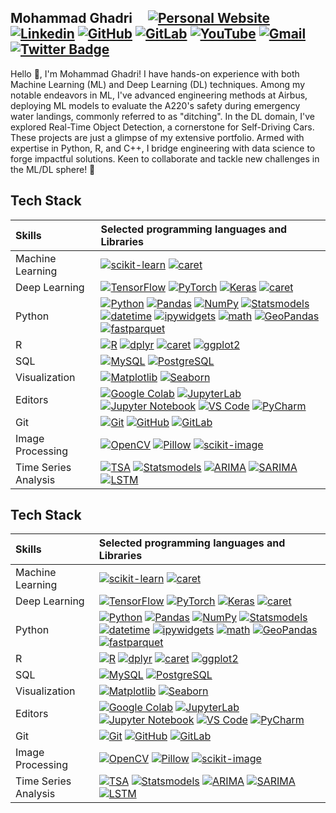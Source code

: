 ## Mohammad Ghadri  &nbsp;&nbsp;&nbsp;   [![Personal Website](https://img.shields.io/badge/-mohammad--ghadri.com-0070C0?style=flat&link=https://mohammad-ghadri.com/)](https://mohammad-ghadri.com/)   [![Linkedin](https://img.shields.io/badge/-blue?label=Linkedin&style=social&logo=Linkedin)](https://www.linkedin.com/in/mohammad-ghadri/)   [![GitHub](https://img.shields.io/badge/-green?label=GitHub&style=social&logo=Github)](https://github.com/mohammad-ghadri) [![GitLab](https://img.shields.io/badge/-green?label=GitLab&style=social&logo=Gitlab)](https://gitlab.com/mohammad-ghadri)  [![YouTube](https://img.shields.io/badge/-fff?label=YouTube&style=social&logo=YouTube)](https://www.youtube.com/channel/UCqCILT1uLRrdeCKi1XixjCA)  [![Gmail](https://img.shields.io/badge/-green?label=Gmail&style=social&logo=Gmail)](mailto:mohammadghadri18@gmail.com)   [![Twitter Badge](https://img.shields.io/badge/-1da1f2?label=Twitter&style=social&logo=twitter&link=https://twitter.com/M_Ghadri)](https://twitter.com/M_Ghadri)       

Hello 👋, I'm Mohammad Ghadri! I have hands-on experience with both Machine Learning (ML) and Deep Learning (DL) techniques. Among my notable endeavors in ML, I've advanced engineering methods at Airbus, deploying ML models to evaluate the A220's safety during emergency water landings, commonly referred to as "ditching". In the DL domain, I've explored Real-Time Object Detection, a cornerstone for Self-Driving Cars. These projects are just a glimpse of my extensive portfolio. Armed with expertise in Python, R, and C++, I bridge engineering with data science to forge impactful solutions. Keen to collaborate and tackle new challenges in the ML/DL sphere! 🚀

## Tech Stack 

| Skills | Selected programming languages and Libraries |
| :--- | :--- |
| Machine Learning | [![scikit-learn](https://img.shields.io/badge/-scikit--learn-05122A?style=flat-square&logo=scikit-learn&color=353535)](https://scikit-learn.org/)  [![caret](https://img.shields.io/badge/-caret-05122A?style=flat-square&logo=R&color=353535)](https://topepo.github.io/caret/index.html)|
| Deep Learning | [![TensorFlow](https://img.shields.io/badge/-TensorFlow-05122A?style=flat-square&logo=TensorFlow&color=353535)](https://www.tensorflow.org/)  [![PyTorch](https://img.shields.io/badge/-PyTorch-05122A?style=flat-square&logo=PyTorch&color=353535)](https://pytorch.org/)  [![Keras](https://img.shields.io/badge/-Keras-05122A?style=flat-square&logo=Keras&color=353535)](https://keras.io/)  [![caret](https://img.shields.io/badge/-caret-05122A?style=flat-square&logo=R&color=353535)](https://topepo.github.io/caret/index.html)  |
| Python |  [![Python](https://img.shields.io/badge/-Python-05122A?style=flat-square&logo=Python&color=353535)](https://www.python.org/)  [![Pandas](https://img.shields.io/badge/-Pandas-05122A?style=flat-square&logo=Pandas&color=353535)](https://pandas.pydata.org/)  [![NumPy](https://img.shields.io/badge/-NumPy-05122A?style=flat-square&logo=NumPy&color=353535)](https://numpy.org/)  [![Statsmodels](https://img.shields.io/badge/-Statsmodels-05122A?style=flat-square&logo=Python&color=353535)](https://www.statsmodels.org/)  [![datetime](https://img.shields.io/badge/-datetime-05122A?style=flat-square&logo=Python&color=353535)](https://docs.python.org/3/library/datetime.html)  [![ipywidgets](https://img.shields.io/badge/-ipywidgets-05122A?style=flat-square&logo=Jupyter&color=353535)](https://ipywidgets.readthedocs.io/)  [![math](https://img.shields.io/badge/-math-05122A?style=flat-square&logo=Python&color=353535)](https://docs.python.org/3/library/math.html)  [![GeoPandas](https://img.shields.io/badge/-GeoPandas-05122A?style=flat-square&logo=Python&color=353535)](https://geopandas.org/)  [![fastparquet](https://img.shields.io/badge/-fastparquet-05122A?style=flat-square&logo=Python&color=353535)](https://fastparquet.readthedocs.io/)|
| R  | [![R](https://img.shields.io/badge/-R-05122A?style=flat-square&logo=R&color=353535)](https://www.r-project.org/)   [![dplyr](https://img.shields.io/badge/-dplyr-05122A?style=flat-square&logo=R&color=353535)](https://dplyr.tidyverse.org/)   [![caret](https://img.shields.io/badge/-caret-05122A?style=flat-square&logo=R&color=353535)](https://topepo.github.io/caret/index.html)   [![ggplot2](https://img.shields.io/badge/-ggplot2-05122A?style=flat-square&logo=R&color=353535)](https://ggplot2.tidyverse.org/)   |
| SQL |  [![MySQL](https://img.shields.io/badge/-MySQL-05122A?style=flat-square&logo=MySQL&color=353535)](https://www.mysql.com/)   [![PostgreSQL](https://img.shields.io/badge/-PostgreSQL-05122A?style=flat-square&logo=PostgreSQL&color=353535)](https://www.postgresql.org/)  |
| Visualization | [![Matplotlib](https://img.shields.io/badge/-Matplotlib-05122A?style=flat-square&logo=Python&color=353535)](https://matplotlib.org/)   [![Seaborn](https://img.shields.io/badge/-Seaborn-05122A?style=flat-square&logo=Python&color=353535)](https://seaborn.pydata.org/)  |
| Editors |  [![Google Colab](https://img.shields.io/badge/-Google%20Colab-05122A?style=flat-square&logo=Google%20Colab&color=353535)](https://colab.research.google.com/)  [![JupyterLab](https://img.shields.io/badge/-JupyterLab-05122A?style=flat-square&logo=Jupyter&color=353535)](https://jupyter.org/)   [![Jupyter Notebook](https://img.shields.io/badge/-Jupyter%20Notebook-05122A?style=flat-square&logo=Jupyter&color=353535)](https://jupyter.org/)   [![VS Code](https://img.shields.io/badge/-VS%20Code-05122A?style=flat-square&logo=Visual%20Studio%20Code&color=353535)](https://code.visualstudio.com/)   [![PyCharm](https://img.shields.io/badge/-PyCharm-05122A?style=flat-square&logo=PyCharm&color=353535)](https://www.jetbrains.com/pycharm/)  |
| Git |  [![Git](https://img.shields.io/badge/-Git-05122A?style=flat-square&logo=Git&color=353535)](https://git-scm.com/)   [![GitHub](https://img.shields.io/badge/-GitHub-05122A?style=flat-square&logo=GitHub&color=353535)](https://github.com/)   [![GitLab](https://img.shields.io/badge/-GitLab-05122A?style=flat-square&logo=GitLab&color=353535)](https://gitlab.com/)  |
| Image Processing |  [![OpenCV](https://img.shields.io/badge/-OpenCV-05122A?style=flat-square&logo=OpenCV&color=353535)](https://opencv.org/)   [![Pillow](https://img.shields.io/badge/-Pillow-05122A?style=flat-square&logo=Python&color=353535)](https://python-pillow.org/)   [![scikit-image](https://img.shields.io/badge/-scikit--image-05122A?style=flat-square&logo=scikit-learn&color=353535)](https://scikit-image.org/)  |
| Time Series Analysis &nbsp;|   [![TSA](https://img.shields.io/badge/-TSA-05122A?style=flat-square&logo=R&color=353535)](https://www.rdocumentation.org/packages/TSA/versions/1.3)   [![Statsmodels](https://img.shields.io/badge/-Statsmodels-05122A?style=flat-square&logo=Python&color=353535)](https://www.statsmodels.org/)   [![ARIMA](https://img.shields.io/badge/-ARIMA-05122A?style=flat-square&logo=Python&color=353535)](https://www.statsmodels.org/stable/generated/statsmodels.tsa.arima.model.ARIMA.html)    [![SARIMA](https://img.shields.io/badge/-SARIMA-05122A?style=flat-square&logo=Python&color=353535)](https://www.statsmodels.org/stable/generated/statsmodels.tsa.statespace.sarimax.SARIMAX.html)   [![LSTM](https://img.shields.io/badge/-LSTM-05122A?style=flat-square&logo=Python&color=353535)](https://www.tensorflow.org/api_docs/python/tf/keras/layers/LSTM)|


<h2 class="code-line" data-line-start=0 data-line-end=1 ><a id="Tech_Stack_0"></a>Tech Stack</h2>
<table class="table table-striped table-bordered", width="80%">
<thead>
<tr>
<th style="text-align:left">Skills</th>
<th style="text-align:left">Selected programming languages and Libraries</th>
</tr>
</thead>
<tbody>
<tr>
<td style="text-align:left">Machine Learning</td>
<td style="text-align:left"><a href="https://scikit-learn.org/"><img src="https://img.shields.io/badge/-scikit--learn-05122A?style=flat-square&amp;logo=scikit-learn&amp;color=353535" alt="scikit-learn"></a>  <a href="https://topepo.github.io/caret/index.html"><img src="https://img.shields.io/badge/-caret-05122A?style=flat-square&amp;logo=R&amp;color=353535" alt="caret"></a></td>
</tr>
<tr>
<td style="text-align:left">Deep Learning</td>
<td style="text-align:left"><a href="https://www.tensorflow.org/"><img src="https://img.shields.io/badge/-TensorFlow-05122A?style=flat-square&amp;logo=TensorFlow&amp;color=353535" alt="TensorFlow"></a>  <a href="https://pytorch.org/"><img src="https://img.shields.io/badge/-PyTorch-05122A?style=flat-square&amp;logo=PyTorch&amp;color=353535" alt="PyTorch"></a>  <a href="https://keras.io/"><img src="https://img.shields.io/badge/-Keras-05122A?style=flat-square&amp;logo=Keras&amp;color=353535" alt="Keras"></a>  <a href="https://topepo.github.io/caret/index.html"><img src="https://img.shields.io/badge/-caret-05122A?style=flat-square&amp;logo=R&amp;color=353535" alt="caret"></a></td>
</tr>
<tr>
<td style="text-align:left">Python</td>
<td style="text-align:left"><a href="https://www.python.org/"><img src="https://img.shields.io/badge/-Python-05122A?style=flat-square&amp;logo=Python&amp;color=353535" alt="Python"></a>  <a href="https://pandas.pydata.org/"><img src="https://img.shields.io/badge/-Pandas-05122A?style=flat-square&amp;logo=Pandas&amp;color=353535" alt="Pandas"></a>  <a href="https://numpy.org/"><img src="https://img.shields.io/badge/-NumPy-05122A?style=flat-square&amp;logo=NumPy&amp;color=353535" alt="NumPy"></a>  <a href="https://www.statsmodels.org/"><img src="https://img.shields.io/badge/-Statsmodels-05122A?style=flat-square&amp;logo=Python&amp;color=353535" alt="Statsmodels"></a>  <a href="https://docs.python.org/3/library/datetime.html"><img src="https://img.shields.io/badge/-datetime-05122A?style=flat-square&amp;logo=Python&amp;color=353535" alt="datetime"></a>  <a href="https://ipywidgets.readthedocs.io/"><img src="https://img.shields.io/badge/-ipywidgets-05122A?style=flat-square&amp;logo=Jupyter&amp;color=353535" alt="ipywidgets"></a>  <a href="https://docs.python.org/3/library/math.html"><img src="https://img.shields.io/badge/-math-05122A?style=flat-square&amp;logo=Python&amp;color=353535" alt="math"></a>  <a href="https://geopandas.org/"><img src="https://img.shields.io/badge/-GeoPandas-05122A?style=flat-square&amp;logo=Python&amp;color=353535" alt="GeoPandas"></a>  <a href="https://fastparquet.readthedocs.io/"><img src="https://img.shields.io/badge/-fastparquet-05122A?style=flat-square&amp;logo=Python&amp;color=353535" alt="fastparquet"></a></td>
</tr>
<tr>
<td style="text-align:left">R</td>
<td style="text-align:left"><a href="https://www.r-project.org/"><img src="https://img.shields.io/badge/-R-05122A?style=flat-square&amp;logo=R&amp;color=353535" alt="R"></a>   <a href="https://dplyr.tidyverse.org/"><img src="https://img.shields.io/badge/-dplyr-05122A?style=flat-square&amp;logo=R&amp;color=353535" alt="dplyr"></a>   <a href="https://topepo.github.io/caret/index.html"><img src="https://img.shields.io/badge/-caret-05122A?style=flat-square&amp;logo=R&amp;color=353535" alt="caret"></a>   <a href="https://ggplot2.tidyverse.org/"><img src="https://img.shields.io/badge/-ggplot2-05122A?style=flat-square&amp;logo=R&amp;color=353535" alt="ggplot2"></a></td>
</tr>
<tr>
<td style="text-align:left">SQL</td>
<td style="text-align:left"><a href="https://www.mysql.com/"><img src="https://img.shields.io/badge/-MySQL-05122A?style=flat-square&amp;logo=MySQL&amp;color=353535" alt="MySQL"></a>   <a href="https://www.postgresql.org/"><img src="https://img.shields.io/badge/-PostgreSQL-05122A?style=flat-square&amp;logo=PostgreSQL&amp;color=353535" alt="PostgreSQL"></a></td>
</tr>
<tr>
<td style="text-align:left">Visualization</td>
<td style="text-align:left"><a href="https://matplotlib.org/"><img src="https://img.shields.io/badge/-Matplotlib-05122A?style=flat-square&amp;logo=Python&amp;color=353535" alt="Matplotlib"></a>   <a href="https://seaborn.pydata.org/"><img src="https://img.shields.io/badge/-Seaborn-05122A?style=flat-square&amp;logo=Python&amp;color=353535" alt="Seaborn"></a></td>
</tr>
<tr>
<td style="text-align:left">Editors</td>
<td style="text-align:left"><a href="https://colab.research.google.com/"><img src="https://img.shields.io/badge/-Google%20Colab-05122A?style=flat-square&amp;logo=Google%20Colab&amp;color=353535" alt="Google Colab"></a>  <a href="https://jupyter.org/"><img src="https://img.shields.io/badge/-JupyterLab-05122A?style=flat-square&amp;logo=Jupyter&amp;color=353535" alt="JupyterLab"></a>   <a href="https://jupyter.org/"><img src="https://img.shields.io/badge/-Jupyter%20Notebook-05122A?style=flat-square&amp;logo=Jupyter&amp;color=353535" alt="Jupyter Notebook"></a>   <a href="https://code.visualstudio.com/"><img src="https://img.shields.io/badge/-VS%20Code-05122A?style=flat-square&amp;logo=Visual%20Studio%20Code&amp;color=353535" alt="VS Code"></a>   <a href="https://www.jetbrains.com/pycharm/"><img src="https://img.shields.io/badge/-PyCharm-05122A?style=flat-square&amp;logo=PyCharm&amp;color=353535" alt="PyCharm"></a></td>
</tr>
<tr>
<td style="text-align:left">Git</td>
<td style="text-align:left"><a href="https://git-scm.com/"><img src="https://img.shields.io/badge/-Git-05122A?style=flat-square&amp;logo=Git&amp;color=353535" alt="Git"></a>   <a href="https://github.com/"><img src="https://img.shields.io/badge/-GitHub-05122A?style=flat-square&amp;logo=GitHub&amp;color=353535" alt="GitHub"></a>   <a href="https://gitlab.com/"><img src="https://img.shields.io/badge/-GitLab-05122A?style=flat-square&amp;logo=GitLab&amp;color=353535" alt="GitLab"></a></td>
</tr>
<tr>
<td style="text-align:left">Image Processing</td>
<td style="text-align:left"><a href="https://opencv.org/"><img src="https://img.shields.io/badge/-OpenCV-05122A?style=flat-square&amp;logo=OpenCV&amp;color=353535" alt="OpenCV"></a>   <a href="https://python-pillow.org/"><img src="https://img.shields.io/badge/-Pillow-05122A?style=flat-square&amp;logo=Python&amp;color=353535" alt="Pillow"></a>   <a href="https://scikit-image.org/"><img src="https://img.shields.io/badge/-scikit--image-05122A?style=flat-square&amp;logo=scikit-learn&amp;color=353535" alt="scikit-image"></a></td>
</tr>
<tr>
<tr>
<td style="text-align:left">Time Series Analysis</td>
<td style="text-align:left"><a href="https://www.rdocumentation.org/packages/TSA/versions/1.3"><img src="https://img.shields.io/badge/-TSA-05122A?style=flat-square&amp;logo=R&amp;color=353535" alt="TSA"></a> <a href="https://www.statsmodels.org/"><img src="https://img.shields.io/badge/-Statsmodels-05122A?style=flat-square&amp;logo=Python&amp;color=353535" alt="Statsmodels"></a> <a href="https://www.statsmodels.org/stable/generated/statsmodels.tsa.arima.model.ARIMA.html"><img src="https://img.shields.io/badge/-ARIMA-05122A?style=flat-square&amp;logo=Python&amp;color=353535" alt="ARIMA"></a> <a href="https://www.statsmodels.org/stable/generated/statsmodels.tsa.statespace.sarimax.SARIMAX.html"><img src="https://img.shields.io/badge/-SARIMA-05122A?style=flat-square&amp;logo=Python&amp;color=353535" alt="SARIMA"></a> <a href="https://www.tensorflow.org/api_docs/python/tf/keras/layers/LSTM"><img src="https://img.shields.io/badge/-LSTM-05122A?style=flat-square&amp;logo=Python&amp;color=353535" alt="LSTM"></a></td>
</tr>
</tbody>
</table>

